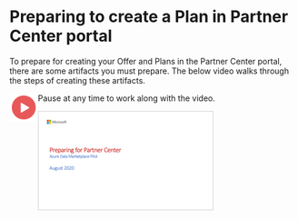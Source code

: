 # Preparing to create a Plan in Partner Center portal

To prepare for creating your Offer and Plans in the Partner Center portal, there are some artifacts you must prepare. The below video walks through the steps of creating these artifacts.
 
<a href="https://youtu.be/9hqM2IFNd7I"><img src="./images/Video.png" width="50" style="float:left;align:left;" align="left" target="_blank"></a>

Pause at any time to work along with the video.

<a href="https://youtu.be/9hqM2IFNd7I">![Slide Thumbnail](./images/05.png)</a>





